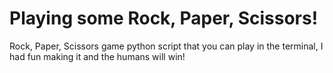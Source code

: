 # Playing some Rock, Paper, Scissors!

Rock, Paper, Scissors game python script that you can play in the terminal, I had fun making it and the humans will win! 
